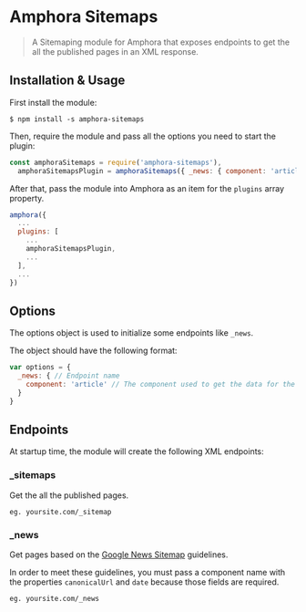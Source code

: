 # Amphora Sitemaps

> A Sitemaping module for Amphora that exposes endpoints to get the all the published pages in an XML response.

## Installation & Usage

First install the module:

```ssh
$ npm install -s amphora-sitemaps
```

Then, require the module and pass all the options you need to start the plugin:
```javascript
const amphoraSitemaps = require('amphora-sitemaps'),
  amphoraSitemapsPlugin = amphoraSitemaps({ _news: { component: 'article' }});
```

After that, pass the module into Amphora as an item for the `plugins` array property.

```javascript
amphora({
  ...
  plugins: [
    ...
    amphoraSitemapsPlugin,
    ...
  ],
  ...
})
```

## Options

The options object is used to initialize some endpoints like `_news`.

The object should have the following format:

```javascript
var options = {
  _news: { // Endpoint name
    component: 'article' // The component used to get the data for the sitemap
  }
}
```

## Endpoints
At startup time, the module will create the following XML endpoints:

### _sitemaps
Get the all the published pages.

`eg. yoursite.com/_sitemap`

### _news
Get pages based on the [Google News Sitemap](https://support.google.com/news/publisher-center/answer/74288?hl=en) guidelines.

In order to meet these guidelines, you must pass a component name with the properties `canonicalUrl` and `date` because those fields are required.

`eg. yoursite.com/_news`
